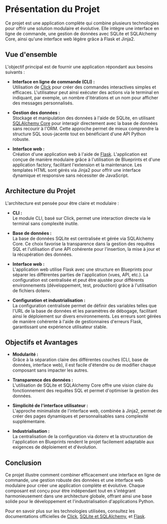# Présentation du Projet

Ce projet est une application complète qui combine plusieurs technologies pour offrir une solution modulaire et évolutive. Elle intègre une interface en ligne de commande, une gestion de données avec SQLite et SQLAlchemy Core, ainsi qu'une interface web légère grâce à Flask et Jinja2.

## Vue d'ensemble

L'objectif principal est de fournir une application répondant aux besoins suivants :

- **Interface en ligne de commande (CLI) :**  
  Utilisation de [Click](https://click.palletsprojects.com) pour créer des commandes interactives simples et efficaces. L'utilisateur peut ainsi exécuter des actions via le terminal en indiquant, par exemple, un nombre d'itérations et un nom pour afficher des messages personnalisés.

- **Gestion des données :**  
  Stockage et manipulation des données à l'aide de SQLite, en utilisant [SQLAlchemy Core](https://docs.sqlalchemy.org) pour interagir directement avec la base de données sans recourir à l'ORM. Cette approche permet de mieux comprendre la structure SQL sous-jacente tout en bénéficiant d'une API Python robuste.

- **Interface web :**  
  Création d'une application web à l'aide de [Flask](https://flask.palletsprojects.com). L'application est conçue de manière modulaire grâce à l'utilisation de Blueprints et d'une application factory, facilitant l'extension et la maintenance. Les templates HTML sont gérés via Jinja2 pour offrir une interface dynamique et responsive sans nécessiter de JavaScript.

## Architecture du Projet

L'architecture est pensée pour être claire et modulaire :

- **CLI :**  
  Le module CLI, basé sur Click, permet une interaction directe via le terminal sans complexité inutile.

- **Base de données :**  
  La base de données SQLite est centralisée et gérée via SQLAlchemy Core. Ce choix favorise la transparence dans la gestion des requêtes SQL et l'utilisation d'une API cohérente pour l'insertion, la mise à jour et la récupération des données.

- **Interface web :**  
  L'application web utilise Flask avec une structure en Blueprints pour séparer les différentes parties de l'application (vues, API, etc.). La configuration est centralisée et peut être ajustée pour différents environnements (développement, test, production) grâce à l'utilisation de fichiers dotenv.

- **Configuration et industrialisation :**  
  La configuration centralisée permet de définir des variables telles que l'URL de la base de données et les paramètres de débogage, facilitant ainsi le déploiement sur divers environnements. Les erreurs sont gérées de manière cohérente à l'aide de gestionnaires d'erreurs Flask, garantissant une expérience utilisateur stable.

## Objectifs et Avantages

- **Modularité :**  
  Grâce à la séparation claire des différentes couches (CLI, base de données, interface web), il est facile d'étendre ou de modifier chaque composant sans impacter les autres.

- **Transparence des données :**  
  L'utilisation de SQLite et SQLAlchemy Core offre une vision claire du fonctionnement des requêtes SQL et permet d'optimiser la gestion des données.

- **Simplicité de l'interface utilisateur :**  
  L'approche minimaliste de l'interface web, combinée à Jinja2, permet de créer des pages dynamiques et personnalisables sans complexité supplémentaire.

- **Industrialisation :**  
  La centralisation de la configuration via dotenv et la structuration de l'application en Blueprints rendent le projet facilement adaptable aux exigences de déploiement et d'évolution.

## Conclusion

Ce projet illustre comment combiner efficacement une interface en ligne de commande, une gestion robuste des données et une interface web modulaire pour créer une application complète et évolutive. Chaque composant est conçu pour être indépendant tout en s'intégrant harmonieusement dans une architecture globale, offrant ainsi une base solide pour le développement et l'industrialisation d'applications Python.

Pour en savoir plus sur les technologies utilisées, consultez les documentations officielles de [Click](https://click.palletsprojects.com), [SQLite et SQLAlchemy](https://docs.sqlalchemy.org), et [Flask](https://flask.palletsprojects.com).
